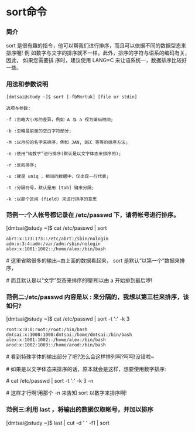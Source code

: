 # sort命令

### 简介

sort 是很有趣的指令，他可以帮我们进行排序，而且可以依据不同的数据型态来排序喔! 例 如数字与文字的排序就不一样。此外，排序的字符与语系的编码有关，因此， 如果您需要排 序时，建议使用 LANG=C 来让语系统一，数据排序比较好一些。



### 用法和参数说明

```
[dmtsai@study ~]$ sort [-fbMnrtuk] [file or stdin]

选项与参数:

-f :忽略大小写的差异，例如 A 与 a 视为编码相同;

-b :忽略最前面的空白字符部分;

-M :以月份的名字来排序，例如 JAN, DEC 等等的排序方法;

-n :使用“纯数字”进行排序(默认是以文字体态来排序的);

-r :反向排序;

-u :就是 uniq ，相同的数据中，仅出现一行代表;

-t :分隔符号，默认是用 [tab] 键来分隔;

-k :以那个区间 (field) 来进行排序的意思
```



### 范例一:个人帐号都记录在 /etc/passwd 下，请将帐号进行排序。

[dmtsai@study ~]$ cat /etc/passwd | sort

```
abrt:x:173:173::/etc/abrt:/sbin/nologin
adm:x:3:4:adm:/var/adm:/sbin/nologin
alex:x:1001:1002::/home/alex:/bin/bash
```

\# 这里省略很多的输出~由上面的数据看起来， sort 是默认“以第一个”数据来排序，

\# 而且默认是以“文字”型态来排序的喔!所以由 a 开始排到最后啰!



### 范例二:/etc/passwd 内容是以 : 来分隔的，我想以第三栏来排序，该如何?

[dmtsai@study ~]$ cat /etc/passwd | sort -t ':' -k 3

```
root:x:0:0:root:/root:/bin/bash
dmtsai:x:1000:1000:dmtsai:/home/dmtsai:/bin/bash
alex:x:1001:1002::/home/alex:/bin/bash
arod:x:1002:1003::/home/arod:/bin/bash
```

\# 看到特殊字体的输出部分了吧?怎么会这样排列啊?呵呵!没错啦~

\# 如果是以文字体态来排序的话，原本就会是这样，想要使用数字排序:

\# cat /etc/passwd | sort -t ':' -k 3 -n

\# 这样才行啊!用那个 -n 来告知 sort 以数字来排序啊!



### 范例三:利用 last ，将输出的数据仅取帐号，并加以排序 

[dmtsai@study ~]$ last | cut -d ' ' -f1 | sort